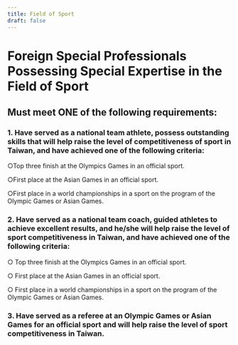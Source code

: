 ```yaml
---
title: Field of Sport
draft: false
---
```

# Foreign Special Professionals Possessing Special Expertise in the Field of Sport

## Must meet **ONE** of the following requirements:

### 1. Have served as a national team athlete, possess outstanding skills that will help raise the level of competitiveness of sport in Taiwan, and have achieved one of the following criteria:

○Top three finish at the Olympics Games in an official sport.

○First place at the Asian Games in an official sport. 

○First place in a world championships in a sport on the program of the Olympic Games or Asian Games.

### 2. Have served as a national team coach, guided athletes to achieve excellent results, and he/she will help raise the level of sport competitiveness in Taiwan, and have achieved one of the following criteria:

○ Top three finish at the Olympics Games in an official sport.

○ First place at the Asian Games in an official sport. 

○ First place in a world championships in a sport on the program of the Olympic Games or Asian Games.

### 3. Have served as a referee at an Olympic Games or Asian Games for an official sport and will help raise the level of sport competitiveness in Taiwan.